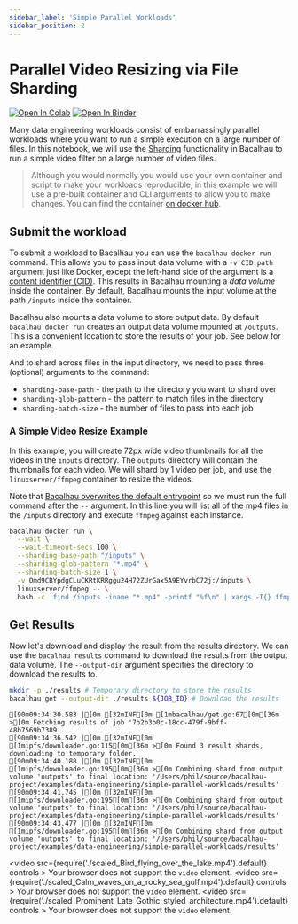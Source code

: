 ```yaml
---
sidebar_label: 'Simple Parallel Workloads'
sidebar_position: 2
---
```

# Parallel Video Resizing via File Sharding

[![Open In Colab](https://colab.research.google.com/assets/colab-badge.svg)](https://colab.research.google.com/github/bacalhau-project/examples/blob/main/data-engineering/simple-parallel-workloads/index.ipynb)
[![Open In Binder](https://mybinder.org/badge.svg)](https://mybinder.org/v2/gh/bacalhau-project/examples/HEAD?labpath=data-engineering%2Fsimple-parallel-workloads%2Findex.ipynb)

Many data engineering workloads consist of embarrassingly parallel workloads where you want to run a simple execution on a large number of files. In this notebook, we will use the [Sharding](https://docs.bacalhau.org/getting-started/parallel-workloads) functionality in Bacalhau to run a simple video filter on a large number of video files.

> Although you would normally you would use your own container and script to make your workloads reproducible, in this example we will use a pre-built container and CLI arguments to allow you to make changes. You can find the container [on docker hub](https://hub.docker.com/r/linuxserver/ffmpeg).

## Submit the workload

To submit a workload to Bacalhau you can use the `bacalhau docker run` command. This allows you to pass input data volume with a `-v CID:path` argument just like Docker, except the left-hand side of the argument is a [content identifier (CID)](https://github.com/multiformats/cid). This results in Bacalhau mounting a *data volume* inside the container. By default, Bacalhau mounts the input volume at the path `/inputs` inside the container.

Bacalhau also mounts a data volume to store output data. By default `bacalhau docker run` creates an output data volume mounted at `/outputs`. This is a convenient location to store the results of your job. See below for an example.

And to shard across files in the input directory, we need to pass three (optional) arguments to the command:

* `sharding-base-path` - the path to the directory you want to shard over
* `sharding-glob-pattern` - the pattern to match files in the directory
* `sharding-batch-size` - the number of files to pass into each job

### A Simple Video Resize Example

In this example, you will create 72px wide video thumbnails for all the videos in the `inputs` directory. The `outputs` directory will contain the thumbnails for each video. We will shard by 1 video per job, and use the `linuxserver/ffmpeg` container to resize the videos.

Note that [Bacalhau overwrites the default entrypoint](https://github.com/filecoin-project/bacalhau/blob/v0.2.3/cmd/bacalhau/docker_run.go#L64) so we must run the full command after the `--` argument. In this line you will list all of the mp4 files in the `/inputs` directory and execute `ffmpeg` against each instance.


```bash
bacalhau docker run \
  --wait \
  --wait-timeout-secs 100 \
  --sharding-base-path "/inputs" \
  --sharding-glob-pattern "*.mp4" \
  --sharding-batch-size 1 \
  -v Qmd9CBYpdgCLuCKRtKRRggu24H72ZUrGax5A9EYvrbC72j:/inputs \
  linuxserver/ffmpeg -- \
  bash -c 'find /inputs -iname "*.mp4" -printf "%f\n" | xargs -I{} ffmpeg -y -i /inputs/{} -vf "scale=-1:72,setsar=1:1" /outputs/scaled_{}'

```

## Get Results

Now let's download and display the result from the results directory. We can use the `bacalhau results` command to download the results from the output data volume. The `--output-dir` argument specifies the directory to download the results to.


```bash
mkdir -p ./results # Temporary directory to store the results
bacalhau get --output-dir ./results ${JOB_ID} # Download the results
```

    [90m09:34:30.583 |[0m [32mINF[0m [1mbacalhau/get.go:67[0m[36m >[0m Fetching results of job '7b2b3b0c-18cc-479f-9bff-48b7569b7389'...
    [90m09:34:36.542 |[0m [32mINF[0m [1mipfs/downloader.go:115[0m[36m >[0m Found 3 result shards, downloading to temporary folder.
    [90m09:34:40.188 |[0m [32mINF[0m [1mipfs/downloader.go:195[0m[36m >[0m Combining shard from output volume 'outputs' to final location: '/Users/phil/source/bacalhau-project/examples/data-engineering/simple-parallel-workloads/results'
    [90m09:34:41.745 |[0m [32mINF[0m [1mipfs/downloader.go:195[0m[36m >[0m Combining shard from output volume 'outputs' to final location: '/Users/phil/source/bacalhau-project/examples/data-engineering/simple-parallel-workloads/results'
    [90m09:34:43.477 |[0m [32mINF[0m [1mipfs/downloader.go:195[0m[36m >[0m Combining shard from output volume 'outputs' to final location: '/Users/phil/source/bacalhau-project/examples/data-engineering/simple-parallel-workloads/results'


<!-- This is for the benefit of the documentation -->
<video src={require('./scaled_Bird_flying_over_the_lake.mp4').default} controls  >
Your browser does not support the <code>video</code> element.
</video>
<video src={require('./scaled_Calm_waves_on_a_rocky_sea_gulf.mp4').default} controls  >
Your browser does not support the <code>video</code> element.
</video>
<video src={require('./scaled_Prominent_Late_Gothic_styled_architecture.mp4').default} controls  >
Your browser does not support the <code>video</code> element.
</video>
